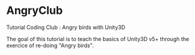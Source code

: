 # AngryClub
Tutorial Coding Club : Angry birds with Unity3D

The goal of this tutorial is to teach the basics 
of Unity3D v5+ through the exercice of re-doing "Angry birds".
